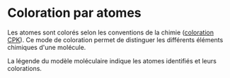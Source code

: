 # Coloration par atomes
Les atomes sont colorés selon les conventions de la chimie ([coloration CPK](lexicon-cpk)). Ce mode de coloration permet de distinguer les différents éléments chimiques d'une molécule.

La légende du modèle moléculaire indique les atomes identifiés et leurs colorations.